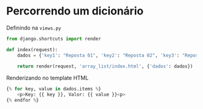 Percorrendo um dicionário
===

Definindo na `views.py`

```python
from django.shortcuts import render

def index(request):
    dados = {'key1': "Reposta 01", 'key2': "Reposta 02", 'key3': "Reposta 03", 'key4': "Reposta 04"}
    
    return render(request, 'array_list/index.html', {'dados': dados})
```

Renderizando no template HTML

```python
{% for key, value in dados.items %}
    <p>Key: {{ key }}, Valor: {{ value }}<p>
{% endfor %}
```